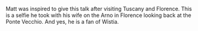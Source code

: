 Matt was inspired to give this talk after visiting Tuscany and Florence. This is a selfie he took with his wife on the Arno in Florence looking back at the Ponte Vecchio. And yes, he is a fan of Wistia.
